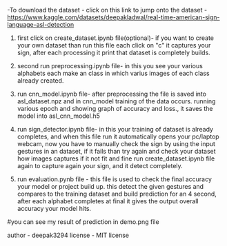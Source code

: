 -To download the dataset - 
click on this link to jump onto the dataset - https://www.kaggle.com/datasets/deepakladwal/real-time-american-sign-language-asl-detection

1) first click on create_dataset.ipynb file(optional)-
   if you want  to create your own dataset than run this file each click on "c" it captures your sign, after each processing it print that dataset is completely builds.

2) second run preprocessing.ipynb file-
   in this you see your various alphabets each  make an class in which varius images of each class already created.

3) run cnn_model.ipynb file-
   after preprocessing the file is saved into asl_dataset.npz and in cnn_model training of the data occurs. running various epoch and showing graph of accuracy and loss., it saves the model into asl_cnn_model.h5

5) run sign_detector.ipynb file-
   in this your training of dataset is already completes, and when this file run it automatically opens your pc/laptop webcam, now you have to manually check the sign by using the input gestures in an dataset, if it fails than try again and check your dataset how images captures if it not fit and fine run create_dataset.ipynb file again to capture again your sign, and it detect completely.

6) run evaluation.pynb file -
   this file is used to check the final accuracy your model or project build up. this detect the given gestures and compares to the training dataset and build prediction for an 4 second, after each alphabet completes at final it gives the output overall accuracy your model hits.


#you can see my result of prediction in demo.png file

author - deepak3294
license - MIT license
